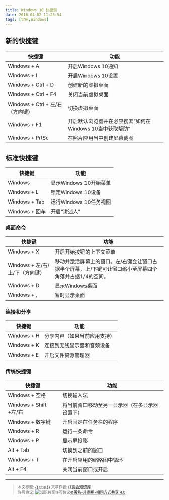 ```yaml
---
title: Windows 10 快捷键
date: 2016-04-02 11:25:54
tags: [实用,Windows]
---
```


## 新的快捷键

|快捷键|功能|
|----|----|
|Windows + A|开启Windows 10通知
|Windows + I|开启Windows 10设置
|Windows + Ctrl + D|创建新的虚拟桌面
|Windows + Ctrl + F4|关闭当前虚拟桌面
|Windows + Ctrl + 左/右（方向键）|切换虚拟桌面
|Windows + F1|开启默认浏览器并在必应搜索“如何在Windows 10当中获取帮助”
|Windows + PrtSc|在照片应用当中创建屏幕截图

<!--more-->

## 标准快捷键

|快捷键|功能|
|----|----|
|Windows|显示Windows 10开始菜单
|Windows + L|锁定Windows 10设备
|Windows + Tab|运行Windows 10任务视图
|Windows + 回车|开启“讲述人”

### 桌面命令

|快捷键|功能|
|----|----|
|Windows + X|开启开始按钮的上下文菜单
|Windows + 左/右/上/下（方向键）|移动并激活屏幕上的窗口。左/右键会让窗口占据半个屏幕，上/下键可让窗口缩小至屏幕四个角落并占据1/4的空间。
|Windows + D|显示Windows桌面
|Windows + ,|暂时显示桌面

### 连接和分享

|快捷键|功能|
|----|----|
|Windows + H|分享内容（如果当前应用支持）
|Windows + K|连接到无线显示器和音频设备
|Windows + E|开启文件资源管理器

### 传统快捷键

|快捷键|功能|
|----|----|
|Windows + 空格|切换输入法
|Windows + Shift +左/右|将当前窗口移动至另一显示器（在多显示器设置下）
|Windows + 数字键|开启固定在任务栏的程序
|Windows + R|运行一条命令
|Windows + P|显示屏投影
|Alt + Tab|切换到之前的窗口
|Windows + T|在开启应用的缩略图中循环
|Alt + F4|关闭当前窗口或开启

----------------

><span style="font-size:12px">本文标题: <a href="{{ permalink }}">{{ title }}</a>
文章作者: <a href="http://itxiehui.github.io/">IT协会知识库</a>  
许可协议: <img alt="知识共享许可协议" style="border-width:0" src="https://i.creativecommons.org/l/by-nc-sa/4.0/80x15.png" /><a rel="license" href="http://creativecommons.org/licenses/by-nc-sa/4.0/">©署名-非商用-相同方式共享 4.0</a></span>